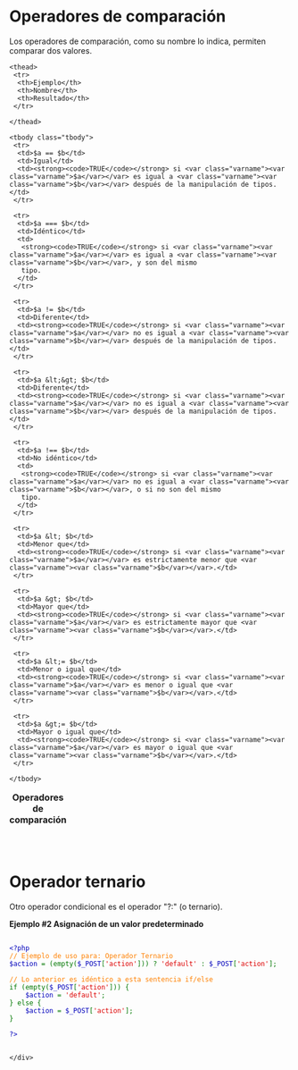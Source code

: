 <h1>Operadores de comparación</h1>
Los operadores de comparación, como su nombre lo indica, permiten comparar dos valores.
<table class="doctable table">
   <caption><strong>Operadores de comparación</strong></caption>
   
    <thead>
     <tr>
      <th>Ejemplo</th>
      <th>Nombre</th>
      <th>Resultado</th>
     </tr>

    </thead>

    <tbody class="tbody">
     <tr>
      <td>$a == $b</td>
      <td>Igual</td>
      <td><strong><code>TRUE</code></strong> si <var class="varname"><var class="varname">$a</var></var> es igual a <var class="varname"><var class="varname">$b</var></var> después de la manipulación de tipos.</td>
     </tr>

     <tr>
      <td>$a === $b</td>
      <td>Idéntico</td>
      <td>
       <strong><code>TRUE</code></strong> si <var class="varname"><var class="varname">$a</var></var> es igual a <var class="varname"><var class="varname">$b</var></var>, y son del mismo
       tipo.
      </td>
     </tr>

     <tr>
      <td>$a != $b</td>
      <td>Diferente</td>
      <td><strong><code>TRUE</code></strong> si <var class="varname"><var class="varname">$a</var></var> no es igual a <var class="varname"><var class="varname">$b</var></var> después de la manipulación de tipos.</td>
     </tr>

     <tr>
      <td>$a &lt;&gt; $b</td>
      <td>Diferente</td>
      <td><strong><code>TRUE</code></strong> si <var class="varname"><var class="varname">$a</var></var> no es igual a <var class="varname"><var class="varname">$b</var></var> después de la manipulación de tipos.</td>
     </tr>

     <tr>
      <td>$a !== $b</td>
      <td>No idéntico</td>
      <td>
       <strong><code>TRUE</code></strong> si <var class="varname"><var class="varname">$a</var></var> no es igual a <var class="varname"><var class="varname">$b</var></var>, o si no son del mismo
       tipo.
      </td>
     </tr>

     <tr>
      <td>$a &lt; $b</td>
      <td>Menor que</td>
      <td><strong><code>TRUE</code></strong> si <var class="varname"><var class="varname">$a</var></var> es estrictamente menor que <var class="varname"><var class="varname">$b</var></var>.</td>
     </tr>

     <tr>
      <td>$a &gt; $b</td>
      <td>Mayor que</td>
      <td><strong><code>TRUE</code></strong> si <var class="varname"><var class="varname">$a</var></var> es estrictamente mayor que <var class="varname"><var class="varname">$b</var></var>.</td>
     </tr>

     <tr>
      <td>$a &lt;= $b</td>
      <td>Menor o igual que</td>
      <td><strong><code>TRUE</code></strong> si <var class="varname"><var class="varname">$a</var></var> es menor o igual que <var class="varname"><var class="varname">$b</var></var>.</td>
     </tr>

     <tr>
      <td>$a &gt;= $b</td>
      <td>Mayor o igual que</td>
      <td><strong><code>TRUE</code></strong> si <var class="varname"><var class="varname">$a</var></var> es mayor o igual que <var class="varname"><var class="varname">$b</var></var>.</td>
     </tr>

    </tbody>
   
  </table>
<br>

<h1>Operador ternario</h1>

Otro operador condicional es el operador "?:" (o ternario). 

<div id="example-120" class="example">
     <p><strong>Ejemplo #2 Asignación de un valor predeterminado</strong></p>
     <div class="example-contents">
<div class="phpcode"><code><span style="color: #000000">
<span style="color: #0000BB">&lt;?php<br></span><span style="color: #FF8000">//&nbsp;Ejemplo&nbsp;de&nbsp;uso&nbsp;para:&nbsp;Operador&nbsp;Ternario<br></span><span style="color: #0000BB">$action&nbsp;</span><span style="color: #007700">=&nbsp;(empty(</span><span style="color: #0000BB">$_POST</span><span style="color: #007700">[</span><span style="color: #DD0000">'action'</span><span style="color: #007700">]))&nbsp;?&nbsp;</span><span style="color: #DD0000">'default'&nbsp;</span><span style="color: #007700">:&nbsp;</span><span style="color: #0000BB">$_POST</span><span style="color: #007700">[</span><span style="color: #DD0000">'action'</span><span style="color: #007700">];<br><br></span><span style="color: #FF8000">//&nbsp;Lo&nbsp;anterior&nbsp;es&nbsp;idéntico&nbsp;a&nbsp;esta&nbsp;sentencia&nbsp;if/else<br></span><span style="color: #007700">if&nbsp;(empty(</span><span style="color: #0000BB">$_POST</span><span style="color: #007700">[</span><span style="color: #DD0000">'action'</span><span style="color: #007700">]))&nbsp;{<br>&nbsp;&nbsp;&nbsp;&nbsp;</span><span style="color: #0000BB">$action&nbsp;</span><span style="color: #007700">=&nbsp;</span><span style="color: #DD0000">'default'</span><span style="color: #007700">;<br>}&nbsp;else&nbsp;{<br>&nbsp;&nbsp;&nbsp;&nbsp;</span><span style="color: #0000BB">$action&nbsp;</span><span style="color: #007700">=&nbsp;</span><span style="color: #0000BB">$_POST</span><span style="color: #007700">[</span><span style="color: #DD0000">'action'</span><span style="color: #007700">];<br>}<br><br></span><span style="color: #0000BB">?&gt;</span>
</span>
</code></div>
     </div>

    </div>